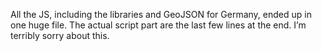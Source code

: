 All the JS, including the libraries and GeoJSON for Germany, ended up in one huge file. The actual script part are the last few lines at the end. I’m terribly sorry about this.